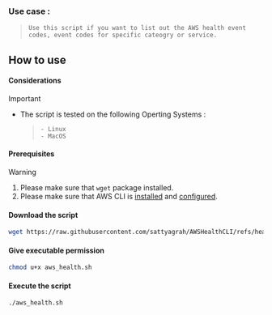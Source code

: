 ### Use case : 

> ```
> Use this script if you want to list out the AWS health event codes, event codes for specific cateogry or service. 
> ```

## How to use

#### Considerations

> [!IMPORTANT]
> 
> + The script is tested on the following Operting Systems :
>
>    > ```
>    > - Linux
>    > - MacOS
>    > ``` 

#### Prerequisites

> [!WARNING]
> 
>
> 1. Please make sure that `wget` package installed. 
> 2. Please make sure that AWS CLI is [installed](https://docs.aws.amazon.com/cli/latest/userguide/getting-started-install.html#getting-started-install-instructions) and [configured](https://docs.aws.amazon.com/cli/latest/userguide/cli-chap-configure.html).

#### Download the script 

```sh 
wget https://raw.githubusercontent.com/sattyagrah/AWSHealthCLI/refs/heads/main/aws_health.sh
```

#### Give executable permission

```sh
chmod u+x aws_health.sh
```

#### Execute the script

```sh
./aws_health.sh
```
